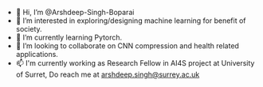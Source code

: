 - 👋 Hi, I’m @Arshdeep-Singh-Boparai
- 👀 I’m interested in  exploring/designing machine learning for benefit of society.
- 🌱 I’m currently learning Pytorch.
- 💞️ I’m looking to collaborate on CNN compression and health related applications.
- 📫 I'm currently working as Research Fellow in AI4S project at University of Surret, Do reach me at arshdeep.singh@surrey.ac.uk

<!---
Arshdeep-Singh-Boparai/Arshdeep-Singh-Boparai is a ✨ special ✨ repository because its `README.md` (this file) appears on your GitHub profile.
You can click the Preview link to take a look at your changes.
--->
